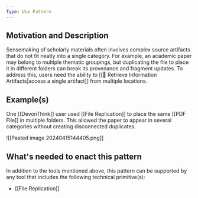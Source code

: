 ```yaml
---
Type: Use Pattern
---
```

## Motivation and Description

Sensemaking of scholarly materials often involves complex source artifacts that do not fit neatly into a single category. For example, an academic paper may belong to multiple thematic groupings, but duplicating the file to place it in different folders can break its provenance and fragment updates. To address this, users need the ability to [[🎣 Retrieve Information Artifacts|access a single artifact]] from multiple locations.
## Example(s)

One [[DevonThink]] user used [[File Replication]] to place the same [[PDF File]] in multiple folders. This allowed the paper to appear in several categories without creating disconnected duplicates.

![[Pasted image 20240415144405.png]]
## What's needed to enact this pattern
In addition to the tools mentioned above, this pattern can be supported by any tool that includes the following technical primitive(s):
- [[File Replication]] 

